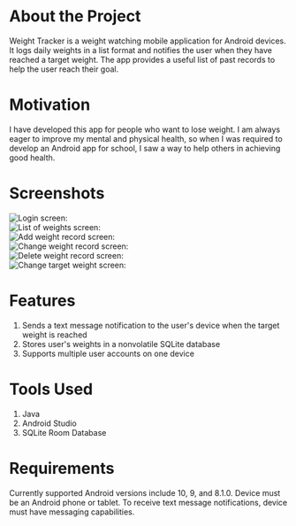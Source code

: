 # About the Project
Weight Tracker is a weight watching mobile application for Android
devices. It logs daily weights in a list format and notifies the user when they
have reached a target weight. The app provides a useful list of past
records to help the user reach their goal.

# Motivation
I have developed this app for people who want to lose weight. I
am always eager to improve my mental and physical health, so when I was
required to develop an Android app for school, I saw a way to help
others in achieving good health.

# Screenshots
![Login screen:](Screenshots/Login.jpg)
<br/>
![List of weights screen:](Screenshots/Weights.jpg)
<br/>
![Add weight record screen:](Screenshots/Add.jpg)
<br/>
![Change weight record screen:](Screenshots/ChangeWeight.jpg)
<br/>
![Delete weight record screen:](Screenshots/Delete.jpg)
<br/>
![Change target weight screen:](Screenshots/ChangeTarget.jpg)
<br/>

# Features
1. Sends a text message notification to the user's device when the
target weight is reached
2. Stores user's weights in a nonvolatile SQLite database
3. Supports multiple user accounts on one device

# Tools Used
1. Java
2. Android Studio
3. SQLite Room Database

# Requirements
Currently supported Android versions include 10, 9, and 8.1.0. Device
must be an Android phone or tablet. To receive text message
notifications, device must have messaging capabilities.
